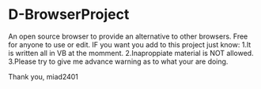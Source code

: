 # D-BrowserProject
An open source browser to provide an alternative to other browsers.
Free for anyone to use or edit.
IF you want you add to this project just know:
1.It is written all in VB at the momment.
2.Inaproppiate material is NOT allowed.
3.Please try to give me advance warning as to what your are doing.

Thank you, 
    miad2401 
